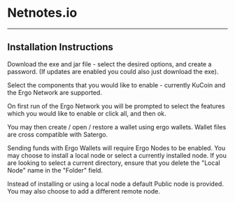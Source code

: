 # Netnotes.io
----

Installation Instructions
---
Download the exe and jar file -  select the desired options, and create a password. (If updates are enabled you could also just download the exe).

Select the components that you would like to enable - currently KuCoin and the Ergo Network are supported.

On first run of the Ergo Network you will be prompted to select the features which you would like to enable or click all, and then ok.

You may then create / open / restore a wallet using ergo wallets. Wallet files are cross compatible with Satergo. 

Sending funds with Ergo Wallets will require Ergo Nodes to be enabled. You may choose to install a local node or select a currently installed node.  If you are looking to select a current directory, ensure that you delete the "Local Node" name in the "Folder" field.   

Instead of installing or using a local node a default Public node is provided. You may also choose to add a different remote node.
